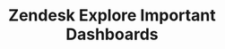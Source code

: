 ---
title: Zendesk Explore Important Dashboards
description: Support Operations documentation page for Zendesk Explore's Important Dashboards
canonical_path: "/handbook/support/readiness/operations/docs/zendesk/zendesk-explore/important_dashboards"
---